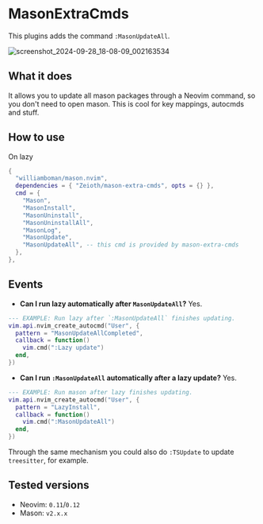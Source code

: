 # MasonExtraCmds
This plugins adds the command `:MasonUpdateAll`.

![screenshot_2024-09-28_18-08-09_002163534](https://github.com/user-attachments/assets/82221f3c-54f7-4dea-a79e-3c6a99a86054)

## What it does
It allows you to update all mason packages through a Neovim command, so you don't need to open mason. This is cool for key mappings, autocmds and stuff.

## How to use
On lazy
```lua
{
  "williamboman/mason.nvim",
  dependencies = { "Zeioth/mason-extra-cmds", opts = {} },
  cmd = {
    "Mason",
    "MasonInstall",
    "MasonUninstall",
    "MasonUninstallAll",
    "MasonLog",
    "MasonUpdate",
    "MasonUpdateAll", -- this cmd is provided by mason-extra-cmds
  },
},
```

## Events
* **Can I run lazy automatically after `MasonUpdateAll`?** Yes.
```lua
--- EXAMPLE: Run lazy after `:MasonUpdateAll` finishes updating.
vim.api.nvim_create_autocmd("User", {
  pattern = "MasonUpdateAllCompleted",
  callback = function()
    vim.cmd(":Lazy update")
  end,
})
```

* **Can I run `:MasonUpdateAll` automatically after a lazy update?** Yes.
```lua
--- EXAMPLE: Run mason after lazy finishes updating.
vim.api.nvim_create_autocmd("User", {
  pattern = "LazyInstall",
  callback = function()
    vim.cmd(":MasonUpdateAll")
  end,
})
```

Through the same mechanism you could also do `:TSUpdate` to update `treesitter`, for example.

## Tested versions
* Neovim: `0.11`/`0.12`
* Mason: `v2.x.x`
